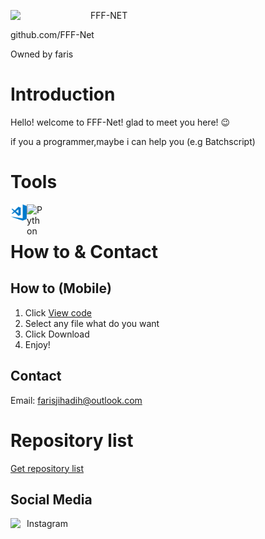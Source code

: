 <a href="#"><img align="left" width="128px" src="https://github.com/FFF-Net/FFF-Net/blob/main/GitHub-Mark-Light-120px-plus.png?raw=true"/></a> 

FFF-NET

github.com/FFF-Net

Owned by faris




# Introduction
Hello! welcome to FFF-Net! glad to meet you here! 😉

if you a programmer,maybe i can help you (e.g Batchscript)

# Tools
[<img align="left" alt="Visual Studio Code" width="26px" src="https://raw.githubusercontent.com/github/explore/80688e429a7d4ef2fca1e82350fe8e3517d3494d/topics/visual-studio-code/visual-studio-code.png" />][vsc]
[<img align="left" alt="Python" width="26px" src="https://upload.wikimedia.org/wikipedia/commons/c/c3/Python-logo-notext.svg" />][python]


[vsc]: https://code.visualstudio.com
[python]: https://python.org
[instagram]: https://www.instagram.com/loppy2009_

ㅤ
# How to & Contact 
## How to (Mobile)
1. Click [View code]()
2. Select any file what do you want
3. Click Download
4. Enjoy!

## Contact
Email: farisjihadih@outlook.com

# Repository list
<a href="https://github.com/FFF-Net/replist">Get repository list</a>

## Social Media
[<img align="left" width="26px" src="https://www.iconninja.com/files/180/378/456/social-media-round-circle-social-network-photos-instagram-icon.png" />][instagram]
Instagram
